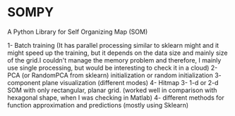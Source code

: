 SOMPY
=====

A Python Library for Self Organizing Map (SOM)

1- Batch training (It has parallel processing similar to sklearn might and it might speed up the training, but it depends on the data size and mainly size of the grid.I couldn't manage the memory problem and therefore, I mainly use single processing, but would be interesting to check it in a cloud)
2- PCA (or RandomPCA from sklearn) initialization or random initialization
3- component plane visualization (different modes)
4- Hitmap
3- 1-d or 2-d SOM with only rectangular, planar grid. (worked well in comparison with hexagonal shape, when I was checking in Matlab)
4- different methods for function approximation and predictions (mostly using Sklearn)

